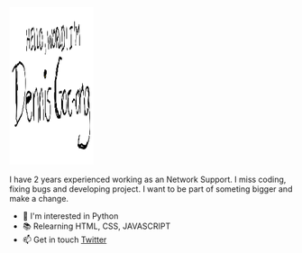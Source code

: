<img src="https://github.com/m-dennisgocong/m-dennisgocong/blob/main/banner.png" height="280" width="150">

I have 2 years experienced working as an Network Support. I miss coding, fixing bugs and developing project. I want to be part of someting bigger and make a change.
- :snake: I'm interested in Python
- :books: Relearning HTML, CSS, JAVASCRIPT
- :mailbox: Get in touch [Twitter](https://twitter.com/dennisgocong)
